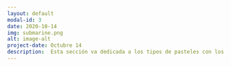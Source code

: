```yaml
---
layout: default
modal-id: 3
date: 2020-10-14
img: submarine.png
alt: image-alt
project-date: Octubre 14
description:  Esta sección va dedicada a los tipos de pasteles con los que contamos:Torta de chocolate mojada, Pastel de manzana, Torta de vainilla.
---
```

